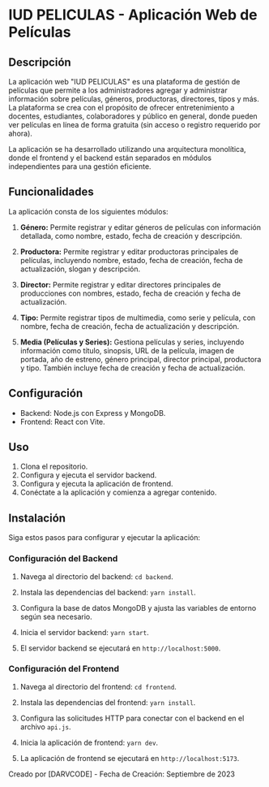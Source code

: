 # IUD PELICULAS - Aplicación Web de Películas

## Descripción

La aplicación web "IUD PELICULAS" es una plataforma de gestión de películas que permite a los administradores agregar y administrar información sobre películas, géneros, productoras, directores, tipos y más. La plataforma se crea con el propósito de ofrecer entretenimiento a docentes, estudiantes, colaboradores y público en general, donde pueden ver películas en línea de forma gratuita (sin acceso o registro requerido por ahora).

La aplicación se ha desarrollado utilizando una arquitectura monolítica, donde el frontend y el backend están separados en módulos independientes para una gestión eficiente.

## Funcionalidades

La aplicación consta de los siguientes módulos:

1. **Género:** Permite registrar y editar géneros de películas con información detallada, como nombre, estado, fecha de creación y descripción.

2. **Productora:** Permite registrar y editar productoras principales de películas, incluyendo nombre, estado, fecha de creación, fecha de actualización, slogan y descripción.

3. **Director:** Permite registrar y editar directores principales de producciones con nombres, estado, fecha de creación y fecha de actualización.

4. **Tipo:** Permite registrar tipos de multimedia, como serie y película, con nombre, fecha de creación, fecha de actualización y descripción.

5. **Media (Películas y Series):** Gestiona películas y series, incluyendo información como título, sinopsis, URL de la película, imagen de portada, año de estreno, género principal, director principal, productora y tipo. También incluye fecha de creación y fecha de actualización.

## Configuración

- Backend: Node.js con Express y MongoDB.
- Frontend: React con Vite.

## Uso

1. Clona el repositorio.
2. Configura y ejecuta el servidor backend.
3. Configura y ejecuta la aplicación de frontend.
4. Conéctate a la aplicación y comienza a agregar contenido.

## Instalación

Siga estos pasos para configurar y ejecutar la aplicación:

### Configuración del Backend

1. Navega al directorio del backend: `cd backend`.

2. Instala las dependencias del backend: `yarn install`.

3. Configura la base de datos MongoDB y ajusta las variables de entorno según sea necesario.

4. Inicia el servidor backend: `yarn start`.

5. El servidor backend se ejecutará en `http://localhost:5000`.

### Configuración del Frontend

1. Navega al directorio del frontend: `cd frontend`.

2. Instala las dependencias del frontend: `yarn install`.

3. Configura las solicitudes HTTP para conectar con el backend en el archivo `api.js`.

4. Inicia la aplicación de frontend: `yarn dev`.

5. La aplicación de frontend se ejecutará en `http://localhost:5173`.

Creado por [DARVCODE] - Fecha de Creación: Septiembre de 2023
